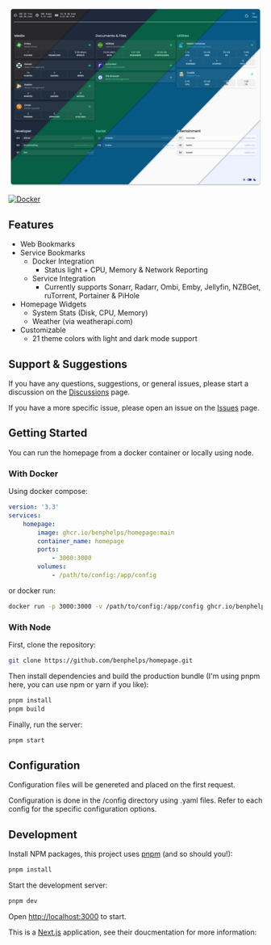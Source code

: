 ![Homepage Preview](/images/preview.png)

[![Docker](https://github.com/benphelps/homepage/actions/workflows/docker-publish.yml/badge.svg)](https://github.com/benphelps/homepage/actions/workflows/docker-publish.yml)

## Features

  * Web Bookmarks
  * Service Bookmarks
    - Docker Integration
      - Status light + CPU, Memory & Network Reporting
    - Service Integration
      - Currently supports Sonarr, Radarr, Ombi, Emby, Jellyfin, NZBGet, ruTorrent, Portainer & PiHole
  * Homepage Widgets
    - System Stats (Disk, CPU, Memory)
    - Weather (via weatherapi.com)
  * Customizable
    - 21 theme colors with light and dark mode support

## Support & Suggestions

If you have any questions, suggestions, or general issues, please start a discussion on the [Discussions](https://github.com/benphelps/homepage/discussions) page.

If you have a more specific issue, please open an issue on the [Issues](https://github.com/benphelps/homepage/issues) page.

## Getting Started

You can run the homepage from a docker container or locally using node.

### With Docker

Using docker compose:

```yaml
version: '3.3'
services:
    homepage:
        image: ghcr.io/benphelps/homepage:main
        container_name: homepage
        ports:
            - 3000:3000
        volumes:
            - /path/to/config:/app/config
```

or docker run:

```bash
docker run -p 3000:3000 -v /path/to/config:/app/config ghcr.io/benphelps/homepage:main
```

### With Node

First, clone the repository:

```bash
git clone https://github.com/benphelps/homepage.git
```

Then install dependencies and build the production bundle (I'm using pnpm here, you can use npm or yarn if you like):

```bash
pnpm install
pnpm build
```

Finally, run the server:

```bash
pnpm start
```

## Configuration

Configuration files will be genereted and placed on the first request.

Configuration is done in the /config directory using .yaml files.  Refer to each config for
the specific configuration options.

## Development

Install NPM packages, this project uses [pnpm](https://pnpm.io/) (and so should you!):

```bash
pnpm install
```

Start the development server:

```bash
pnpm dev
```

Open [http://localhost:3000](http://localhost:3000) to start.

This is a [Next.js](https://nextjs.org/) application, see their doucmentation for more information:
